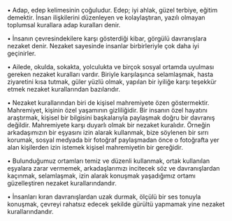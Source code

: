 [//]: # (# Nezaket Kuralları)

• Adap, edep kelimesinin çoğuludur. Edep; iyi ahlak, güzel terbiye, eğitim demektir. İnsan ilişkilerini düzenleyen ve kolaylaştıran, yazılı olmayan toplumsal kurallara adap kuralları denir.

• İnsanın çevresindekilere karşı gösterdiği kibar, görgülü davranışlara nezaket denir. Nezaket sayesinde insanlar birbirleriyle çok daha iyi geçinirler.

• Ailede, okulda, sokakta, yolculukta ve birçok sosyal ortamda uyulması gereken nezaket kuralları vardır. Biriyle karşılaşınca selamlaşmak, hasta ziyaretini kısa tutmak, güler yüzlü olmak, yapılan bir iyiliğe karşı teşekkür etmek nezaket kurallarından bazılarıdır.

• Nezaket kurallarından biri de kişisel mahremiyete özen göstermektir. Mahremiyet, kişinin özel yaşamının gizliliğidir. Bir insanın özel hayatını araştırmak, kişisel bir bilgisini başkalarıyla paylaşmak doğru bir davranış değildir. Mahremiyete karşı duyarlı olmak bir nezaket kuralıdır. Örneğin arkadaşımızın bir eşyasını izin alarak kullanmak, bize söylenen bir sırrı korumak, sosyal medyada bir fotoğraf paylaşmadan önce o fotoğrafta yer alan kişilerden izin istemek kişisel mahremiyetin bir gereğidir.

• Bulunduğumuz ortamları temiz ve düzenli kullanmak, ortak kullanılan eşyalara zarar vermemek, arkadaşlarımızı incitecek söz ve davranışlardan kaçınmak, selamlaşmak, izin alarak konuşmak yaşadığımız ortamı güzelleştiren nezaket kurallarındandır.

• İnsanları kıran davranışlardan uzak durmak, ölçülü bir ses tonuyla konuşmak, çevreyi rahatsız edecek şekilde gürültü yapmamak yine nezaket kurallarındandır.